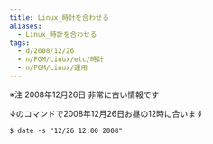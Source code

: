 ```yaml
---
title: Linux_時計を合わせる
aliases:
  - Linux_時計を合わせる
tags:
  - d/2008/12/26
  - n/PGM/Linux/etc/時計
  - n/PGM/Linux/運用
---
```


※注 2008年12月26日 非常に古い情報です

↓のコマンドで2008年12月26日お昼の12時に合います

```console
$ date -s "12/26 12:00 2008"
```






